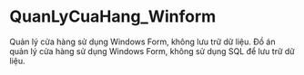# QuanLyCuaHang_Winform
Quản lý cửa hàng sử dụng Windows Form, không lưu trữ dữ liệu.
Đồ án quản lý cửa hàng sử dụng Windows Form, không sử dụng SQL để lưu trữ dữ liệu.
